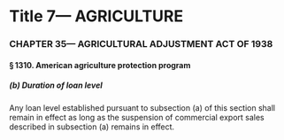 
# Title 7— AGRICULTURE
### CHAPTER 35— AGRICULTURAL ADJUSTMENT ACT OF 1938
#### § 1310. American agriculture protection program
##### (b) Duration of loan level

Any loan level established pursuant to subsection (a) of this section shall remain in effect as long as the suspension of commercial export sales described in subsection (a) remains in effect.
